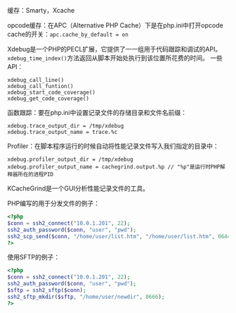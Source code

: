 缓存：Smarty，Xcache

opcode缓存：在APC（Alternative PHP Cache）下是在php.ini中打开opcode cache的开关：`apc.cache_by_default = on`

Xdebug是一个PHP的PECL扩展，它提供了一一组用于代码跟踪和调试的API。`xdebug_time_index()`方法返回从脚本开始处执行到该位置所花费的时间。
一些API：
```
xdebug_call_line()
xdebug_call_funtion()
xdebug_start_code_coverage()
xdebug_get_code_coverage()
```
函数跟踪：要在php.ini中设置记录文件的存储目录和文件名前缀：
```
xdebug.trace_output_dir = /tmp/xdebug
xdebug.trace_output_name = trace.%c
```
Profiler：在脚本程序运行的时候自动将性能记录文件写入我们指定的目录中：
```
xdebug.profiler_output_dir = /tmp/xdebug
xdebug.profiler_output_name = cachegrind.output.%p // "%p"是运行时PHP解释器所在的进程PID
```
KCacheGrind是一个GUI分析性能记录文件的工具。

PHP编写的用于分发文件的例子：
```php
<?php
$conn = ssh2_connect("10.0.1.201", 22);
ssh2_auth_password($conn, "user", "pwd");
ssh2_scp_send($conn, "/home/user/list.htm", "/home/user/list.htm", 0644);
?>
```

使用SFTP的例子：
```php
<?php
$conn = ssh2_connect("10.0.1.201", 22);
ssh2_auth_password($conn, "user", "pwd");
$sftp = ssh2_sftp($conn);
ssh2_sftp_mkdir($sftp, "/home/user/newdir", 0666);
?>
```